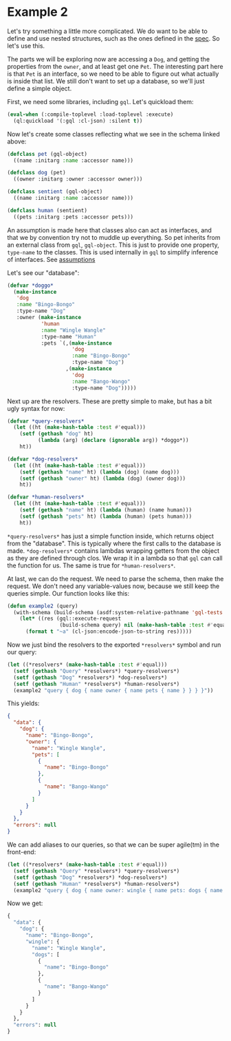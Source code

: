 # Example 2

Let's try something a little more complicated.  We do want to be able to define
and use nested structures, such as the ones defined in the
[spec](https://spec.graphql.org/draft/#example-19f2a).  So let's use this.

The parts we will be exploring now are accessing a `Dog`, and getting the
properties from the `owner`, and at least get one `Pet`.  The interesting part
here is that `Pet` is an interface, so we need to be able to figure out what
actually is inside that list.  We still don't want to set up a database, so
we'll just define a simple object.

First, we need some libraries, including `gql`.  Let's quickload them:

```lisp
(eval-when (:compile-toplevel :load-toplevel :execute)
  (ql:quickload '(:gql :cl-json) :silent t))
```

Now let's create some classes reflecting what we see in the schema linked above:

```lisp
(defclass pet (gql-object)
  ((name :initarg :name :accessor name)))

(defclass dog (pet)
  ((owner :initarg :owner :accessor owner)))

(defclass sentient (gql-object)
  ((name :initarg :name :accessor name)))

(defclass human (sentient)
  ((pets :initarg :pets :accessor pets)))
```

An assumption is made here that classes also can act as interfaces, and that we
by convention try not to muddle up everything.  So pet inherits from an external
class from `gql`, `gql-object`.  This is just to provide one property,
`type-name` to the classes.  This is used internally in `gql` to simplify
inference of interfaces.  See [assumptions](assumptions.md)

Let's see our "database":

```lisp
(defvar *doggo*
  (make-instance
   'dog
   :name "Bingo-Bongo"
   :type-name "Dog"
   :owner (make-instance
           'human
           :name "Wingle Wangle"
           :type-name "Human"
           :pets `(,(make-instance
                     'dog
                     :name "Bingo-Bongo"
                     :type-name "Dog")
                   ,(make-instance
                     'dog
                     :name "Bango-Wango"
                     :type-name "Dog")))))
```

Next up are the resolvers.  These are pretty simple to make, but has a bit ugly syntax for now:

```lisp
(defvar *query-resolvers*
  (let ((ht (make-hash-table :test #'equal)))
    (setf (gethash "dog" ht)
          (lambda (arg) (declare (ignorable arg)) *doggo*))
    ht))

(defvar *dog-resolvers*
  (let ((ht (make-hash-table :test #'equal)))
    (setf (gethash "name" ht) (lambda (dog) (name dog)))
    (setf (gethash "owner" ht) (lambda (dog) (owner dog)))
    ht))

(defvar *human-resolvers*
  (let ((ht (make-hash-table :test #'equal)))
    (setf (gethash "name" ht) (lambda (human) (name human)))
    (setf (gethash "pets" ht) (lambda (human) (pets human)))
    ht))
```

`*query-resolvers*` has just a simple function inside, which returns object from
the "database".  This is typically where the first calls to the database is
made. `*dog-resolvers*` contains lambdas wrapping getters from the object as
they are defined through clos.  We wrap it in a lambda so that `gql` can call
the function for us.  The same is true for `*human-resolvers*`.

At last, we can do the request.  We need to parse the schema, then make the
request.  We don't need any variable-values now, because we still keep the
queries simple.  Our function looks like this:

```lisp
(defun example2 (query)
  (with-schema (build-schema (asdf:system-relative-pathname 'gql-tests #p"t/test-files/validation-schema.graphql"))
    (let* ((res (gql::execute-request
                 (build-schema query) nil (make-hash-table :test #'equal) nil)))
      (format t "~a" (cl-json:encode-json-to-string res)))))
```

Now we just bind the resolvers to the exported `*resolvers*` symbol and run our query:

```lisp
(let ((*resolvers* (make-hash-table :test #'equal)))
  (setf (gethash "Query" *resolvers*) *query-resolvers*)
  (setf (gethash "Dog" *resolvers*) *dog-resolvers*)
  (setf (gethash "Human" *resolvers*) *human-resolvers*)
  (example2 "query { dog { name owner { name pets { name } } } }"))
```

This yields:

```json
{
  "data": {
    "dog": {
      "name": "Bingo-Bongo",
      "owner": {
        "name": "Wingle Wangle",
        "pets": [
          {
            "name": "Bingo-Bongo"
          },
          {
            "name": "Bango-Wango"
          }
        ]
      }
    }
  },
  "errors": null
}
```

We can add aliases to our queries, so that we can be super agile(tm) in the front-end:

```lisp
(let ((*resolvers* (make-hash-table :test #'equal)))
  (setf (gethash "Query" *resolvers*) *query-resolvers*)
  (setf (gethash "Dog" *resolvers*) *dog-resolvers*)
  (setf (gethash "Human" *resolvers*) *human-resolvers*)
  (example2 "query { dog { name owner: wingle { name pets: dogs { name } } } }"))
```

Now we get:

```lisp
{
  "data": {
    "dog": {
      "name": "Bingo-Bongo",
      "wingle": {
        "name": "Wingle Wangle",
        "dogs": [
          {
            "name": "Bingo-Bongo"
          },
          {
            "name": "Bango-Wango"
          }
        ]
      }
    }
  },
  "errors": null
}
```
